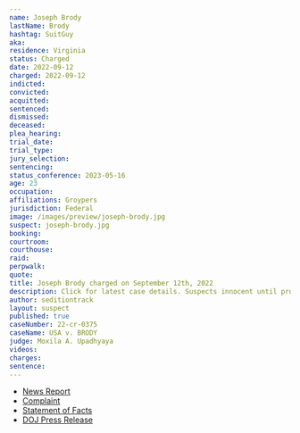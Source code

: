 ```yaml
---
name: Joseph Brody
lastName: Brody
hashtag: SuitGuy
aka:
residence: Virginia
status: Charged
date: 2022-09-12
charged: 2022-09-12
indicted:
convicted:
acquitted:
sentenced:
dismissed:
deceased:
plea_hearing:
trial_date:
trial_type:
jury_selection:
sentencing:
status_conference: 2023-05-16
age: 23
occupation:
affiliations: Groypers
jurisdiction: Federal
image: /images/preview/joseph-brody.jpg
suspect: joseph-brody.jpg
booking:
courtroom:
courthouse:
raid:
perpwalk:
quote:
title: Joseph Brody charged on September 12th, 2022
description: Click for latest case details. Suspects innocent until proven guilty.
author: seditiontrack
layout: suspect
published: true
caseNumber: 22-cr-0375
caseName: USA v. BRODY
judge: Moxila A. Upadhyaya
videos:
charges:
sentence:
---
```

- [News Report](https://www.nbcnews.com/politics/justice-department/members-far-right-group-america-first-charged-connection-jan-6-riot-rcna48664)
- [Complaint](https://www.justice.gov/usao-dc/case-multi-defendant/file/1536741/download)
- [Statement of Facts](https://www.justice.gov/usao-dc/case-multi-defendant/file/1536746/download)
- [DOJ Press Release](https://www.justice.gov/usao-dc/pr/virginia-man-arrested-felony-and-misdemeanor-charges-actions-during-jan-6-capitol-breach)
